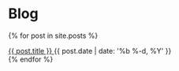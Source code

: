 # Blog

{% for post in site.posts %}
  <div class="post">
    <span class="post-title">
      <a href="{{ site.baseurl }}{{ post.url }}">
        {{ post.title }}
      </a>
    </span>
    <span class="post-date">
      {{ post.date | date: '%b %-d, %Y' }}
    </span>

  </div>
{% endfor %}
